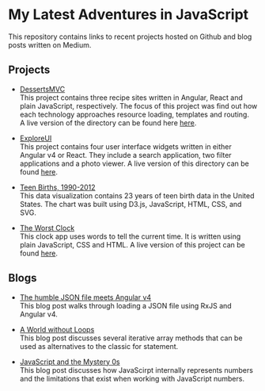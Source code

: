 # My Latest Adventures in JavaScript
This repository contains links to recent projects hosted on Github and blog posts written on Medium.  
  
  
## Projects  
* [DessertsMVC](https://github.com/sarafec/dessertsMVC)  
This project contains three recipe sites written in Angular, React and plain JavaScript, respectively. The focus of this project was find out how each technology approaches resource loading, templates and routing.  
A live version of the directory can be found here [here](https://sarafec.github.io/dessertsMVC/).  
  
* [ExploreUI](https://github.com/sarafec/exploreUI)  
This project contains four user interface widgets written in either Angular v4 or React. They include a search application, two filter applications and a photo viewer. 
A live version of this directory can be found [here](https://sarafec.github.io/exploreUI/).  
  
* [Teen Births, 1990-2012](https://bl.ocks.org/sarafec/287bc9628a723d70285178ff9b2a718a)   
This data visualization contains 23 years of teen birth data in the United States. The chart was built using D3.js, JavaScript, HTML, CSS, and SVG.     
  
* [The Worst Clock](https://github.com/sarafec/theWorstClock)  
This clock app uses words to tell the current time. It is written using plain JavaScript, CSS and HTML.
A live version of this project can be found [here](https://sarafec.github.io/theWorstClock/).
  
  
## Blogs  
* [The humble JSON file meets Angular v4](https://medium.com/@sarafecadu/the-humble-json-file-meets-angular-v4-6b8ae861b018)  
This blog post walks through loading a JSON file using RxJS and Angular v4.  
  
* [A World without Loops](https://medium.com/@sarafecadu/a-world-without-loops-f8f65a30c82d)  
This blog post discusses several iterative array methods that can be used as alternatives to the classic for statement.  
  
* [JavaScript and the Mystery 0s](https://medium.com/@sarafecadu/javascript-numbers-and-the-mystery-0s-b087c5cf21e2)  
This blog post discusses how JavaScirpt internally represents numbers and the limitations that exist when working with JavaScript numbers.
